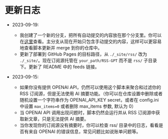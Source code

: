 # 更新日志

- 2023-09-19:
  - 我创建了一个新的分支，把所有自动提交的内容放在那个分支里。你可以在[这里](https://github.com/yinan-c/RSS-GPT/tree/auto-commit)查看。主分支从现在开始只包含手动提交的内容，这样可以更容易地查看脚本更新并 merge 到你的仓库中。
  - 更新了部署到 GitHub Pages 的目标路径，从 `./_site/rss/` 改为 `./_site/`。现在订阅源托管在 `your_path/RSS-GPT` 而不是 `rss/` 子目录下。更新了 README 中的 feeds 链接。

- 2023-09-15:
  - 如果你没有提供 OPENAI API，仍然可以使用这个脚本来聚合和过滤你的 RSS 订阅源，但是无法使用 AI 摘要功能。（你可以在仓库设置中删除或者随机设置一个字符串作为 OPENAI_API_KEY secret，或者在 config.ini 中设置 `max_items=0` 或者删除 max_items 参数, 默认为 0）
  - 当 OPENAI API 调用出现问题时，脚本仍然会运行并从 RSS 订阅源中获取新文章，只是无法提供 AI 摘要。
  - 当你发现你的订阅源没有摘要时，你可以检查 rss/ 目录中的日志，看看是否有来自 OPENAI 的错误信息，常见问题比如说账单问题等。